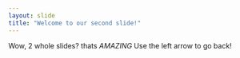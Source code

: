 ```yaml
---
layout: slide
title: "Welcome to our second slide!"
---
```

Wow, 2 whole slides? thats *AMAZING*
Use the left arrow to go back!